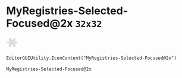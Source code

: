 # MyRegistries-Selected-Focused@2x `32x32`
<img src="/img/MyRegistries-Selected-Focused@2x.png" width=32 height=32>

``` CSharp
EditorGUIUtility.IconContent("MyRegistries-Selected-Focused@2x")
```
```
MyRegistries-Selected-Focused@2x
```
